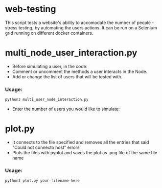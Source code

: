 # web-testing
This script tests a website's ability to accomodate the number of people - stress testing, by automating the users actions. 
It can be run on a Selenium grid running on different docker containers. 
# multi_node_user_interaction.py
- Before simulating a user, in the code:
- Comment or uncomment the methods a user interacts in the Node.
- Add or change the list of users that will be tested with. 
### Usage:
```python
python3 multi_user_node_interaction.py
```
- Enter the number of users you would like to simulate:

# plot.py
- It connects to the file specified and removes all the entries that said "Could not connecto host" errors 
- Plots the files with pyplot and saves the plot as .png file of the same file name 

### Usage:
```python
python3 plot.py your-filename-here
```


